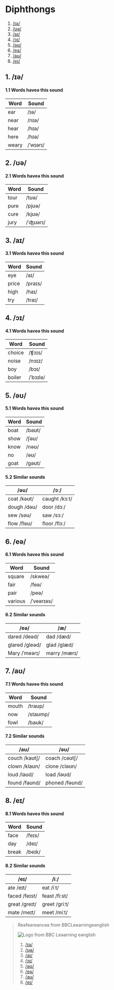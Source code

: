 
# Diphthongs

1. [/ɪə/](#useər-conteənt-1-ɪə)
2. [/ʊə/](#useər-conteənt-2-ʊə)
3. [/aɪ/](#useər-conteənt-3-aɪ)
4. [/ɔɪ/](#useər-conteənt-4-ɔɪ)
5. [/əʊ/](#useər-conteənt-5-əʊ)
6. [/eə/](#useər-conteənt-6-eə)
7. [/aʊ/](#useər-conteənt-7-aʊ)
8. [/eɪ/](#useər-conteənt-7-eɪ)

## 1. /ɪə/

#### 1.1 Words haveə this sound

|  Word   |  Sound      |
|---------|-------------|
|  ear    |  /ɪə/       |
|  near   |  /nɪə/      |
|  hear   |  /hɪə/      |
|  here   |  /hɪə/      |
|  weary  |  /ˈwɪərɪ/   |

## 2. /ʊə/

#### 2.1 Words haveə this sound

|  Word |  Sound   |
|-------|----------|
|  tour |  /tʊə/   |
|  pure |  /pjʊə/  |
|  cure |  /kjʊə/  |
|  jury |  /ˈʤʊərɪ/ |

## 3. /aɪ/

#### 3.1 Words haveə this sound

|   Word   |  Sound   |
|----------|----------|
|   eye    |  /aɪ/    |
|   price  |  /praɪs/ |
|   high   |  /haɪ/   |
|   try    |  /traɪ/  |

## 4. /ɔɪ/

#### 4.1 Words haveə this sound

|  Word    | Sound    |
|----------|----------|
|  choice  | /ʧɔɪs/   |
|  noise   | /nɔɪz/   |
|  boy     | /bɔɪ/    |
|  boiler  | /ˈbɔɪlə/ |

## 5. /əʊ/

#### 5.1 Words haveə this sound

|    Word     |    Sound      |
|-------------|---------------|
|    boat     |    /bəʊt/     |
|    show     |    /ʃəʊ/      |
|    know     |    /nəʊ/      |
|    no       |    /əʊ/       |
|    goat     |    /gəʊt/     |

#### 5.2 Similar sounds

|      /əʊ/        |        /ɔː/         |
|------------------|---------------------|
| coat   /kəʊt/    |     caught /kɔːt/   |
| dough  /dəʊ/     |     door   /dɔː/    |
| sew    /səʊ/     |     saw    /sɔː/    |
| flow   /fləʊ/    |     floor  /flɔː/   |

## 6. /eə/

#### 6.1 Words haveə this sound

|  Word    | Sound      |
|----------|------------|
|  square  | /skweə/    |
|  fair    | /feə/      |
|  pair    | /peə/      |
|  various | /ˈveərɪəs/ |

#### 6.2 Similar sounds

|      /eə/        |        /æ/          |
|------------------|---------------------|
| dared   /deəd/   |     dad /dæd/       |
| glared  /gleəd/  |     glad /glæd/     |
| Mary    /ˈmeərɪ/ |     marry /mærɪ/    |

## 7. /aʊ/

#### 7.1 Words haveə this sound

|  Word  |  Sound    |
|--------|-----------|
|  mouth |  /traʊp/  |
|  now   |  /staʊmp/ |
|  fowl  |  /baʊk/   |

#### 7.2 Similar sounds

|      /aʊ/        |        /əʊ/         |
|------------------|---------------------|
| couch   /kaʊtʃ/  |     coach /cəʊtʃ/   |
| clown   /klaʊn/  |     clone /cləʊn/   |
| loud    /laʊd/   |     load /ləʊd/     |
| found   /faʊnd/  |     phoned /fəʊnd/  |

## 8. /eɪ/

#### 8.1 Words haveə this sound

|  Word  |  Sound    |
|--------|-----------|
|  face  |  /feɪs/   |
|  day   |  /deɪ/    |
|  break |  /beɪk/   |

#### 8.2 Similar sounds

|      /eɪ/      |        /iː/       |
|----------------|-------------------|
| ate   /eɪt/    |     eat /iːt/     |
| faced /feɪst/  |     feast /fiːst/ |
| great /greɪt/  |     greet /griːt/ |
| mate  /meɪt/   |     meet /miːt/   |


> Reəfeəreənceə from BBCLeəarningeənglish
>
> ![Logo from BBC Leəarning eənglish][logo]
> 1. [/ɪə/][ɪə]
> 2. [/ʊə/][ʊə]
> 3. [/aɪ/][aɪ]
> 4. [/ɔɪ/][ɔɪ]
> 5. [/əʊ/][əʊ]
> 6. [/eə/][eə]
> 7. [/aʊ/][aʊ]
> 8. [/eɪ/][eɪ]

[logo]:http://static.bbci.co.uk/frameworks/barlesque/3.20.5/orb/4/img/bbc-blocks-dark.png

[ɪə]:http://www.bbc.co.uk/learningenglish/english/features/pronunciation/diphthongs1
[ʊə]:http://www.bbc.co.uk/learningenglish/english/features/pronunciation/diphthongs2
[aɪ]:http://www.bbc.co.uk/learningenglish/english/features/pronunciation/diphthongs3
[ɔɪ]:http://www.bbc.co.uk/learningenglish/english/features/pronunciation/diphthongs4
[əʊ]:http://www.bbc.co.uk/learningenglish/english/features/pronunciation/diphthongs5
[eə]:http://www.bbc.co.uk/learningenglish/english/features/pronunciation/diphthongs6
[aʊ]:http://www.bbc.co.uk/learningenglish/english/features/pronunciation/diphthongs7
[eɪ]:http://www.bbc.co.uk/learningenglish/english/features/pronunciation/diphthongs8
